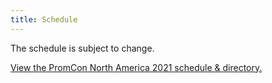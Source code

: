 ```yaml
---
title: Schedule
---
```


The schedule is subject to change.

<a id="sched-embed" href="//promconna21.sched.com/">View the PromCon North America 2021 schedule &amp; directory.</a><script type="text/javascript" src="//promconna21.sched.com/js/embed.js"></script>
